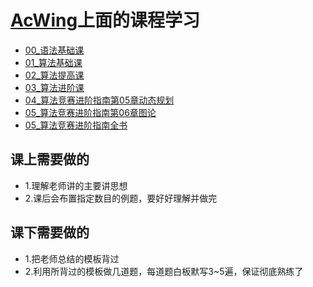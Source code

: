 # [AcWing](https://www.acwing.com/activity/)上面的课程学习

+ [00_语法基础课](https://www.acwing.com/activity/content/21/)
+ [01_算法基础课](https://www.acwing.com/activity/content/11/)
+ [02_算法提高课](https://www.acwing.com/activity/content/16/)
+ [03_算法进阶课](https://www.acwing.com/activity/content/32/)
+ [04_算法竞赛进阶指南第05章动态规划](https://www.acwing.com/activity/content/punch_the_clock/35/)
+ [05_算法竞赛进阶指南第06章图论](https://www.acwing.com/activity/content/41/)
+ [05_算法竞赛进阶指南全书](https://www.acwing.com/activity/content/6/)

## 课上需要做的
+ 1.理解老师讲的主要讲思想
+ 2.课后会布置指定数目的例题，要好好理解并做完

## 课下需要做的
+ 1.把老师总结的模板背过
+ 2.利用所背过的模板做几道题，每道题白板默写3~5遍，保证彻底熟练了